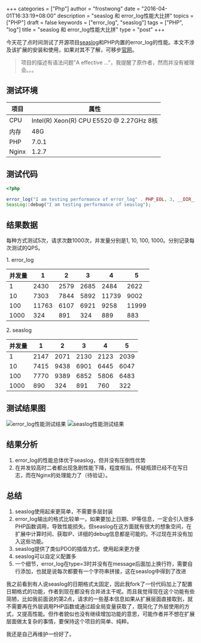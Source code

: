 +++
categories = ["Php"]
author = "frostwong"
date = "2016-04-01T16:33:19+08:00"
description = "seaslog 和 error_log性能大比拼"
topics = ["PHP"]
draft = false
keywords = ["error_log", "seaslog"]
tags = ["PHP", "log"]
title = "seaslog 和 error_log性能大比拼"
type = "post"
+++

今天花了点时间测试了开源项目[seaslog](http://neeke.github.io/SeasLog/)和PHP内置的error_log的性能。本文不涉及该扩展的安装和使用，如果对其不了解，可移步[官网](http://neeke.github.io/SeasLog/)。

> 项目的描述有语法问题"A effective ..."，我提醒了原作者，然而并没有被理会。。。

## 测试环境

项目 | 属性 
---|---
CPU | Intel(R) Xeon(R) CPU  E5520  @ 2.27GHz 8核
内存 | 48G
PHP | 7.0.1
Nginx | 1.2.7

## 测试代码

```php
<?php

error_log("I am testing performance of error_log" . PHP_EOL, 3, __DIR__ . '/error_log.log');
SeasLog::debug("I am testing performance of seaslog");
```

## 结果数据

每种方式测试5次，请求次数1000次，并发量分别是1, 10, 100, 1000。分别记录每次测试的QPS。

1\. error_log

并发量     |        1    |    2     |    3     |    4    |    5
---|---|---|---|---|---|
1 | 2430   |2579    |2685    |2484    |2622
10              | 7303    |7844    | 5892    | 11739   | 9002
100             | 11763   | 6107   | 6921    | 9258    | 11999
1000            | 324     | 891    | 324     | 889     | 883

2\. seaslog

并发量     |        1    |    2     |    3     |    4    |    5
---|---|---|---|---|---|
1               | 2147 |   2071  |  2130   | 2123    | 2039
10              | 7415 |   9438    | 6901    | 6445    | 6047
100             | 7770 |  9389    | 6852    | 5806    | 6483
1000            | 890  |  324     | 891     | 760     |322

## 测试结果图

![error_log性能测试结果](http://7xn2pe.com1.z0.glb.clouddn.com/errorlog.png)
![seaslog性能测试结果](http://7xn2pe.com1.z0.glb.clouddn.com/seaslog.png)

## 结果分析

1. error_log的性能总体优于seaslog，但并没有压倒性优势
2. 在并发较高时二者都出现急剧性能下降，程度相当。怀疑瓶颈已经不在写日志，而在Nginx的处理能力了（待验证）。

## 总结

1. seaslog使用起来更简单，不需要多层封装
2. error_log输出的格式比较单一，如果要加上日期、IP等信息，一定会引入很多PHP函数调用，导致性能损失。但seaslog在这方面就有很大的想象空间，在扩展中计算时间、获取IP、详细的debug信息都是可能的。不过现在并没有加入这些功能。
3. seaslog提供了类似PDO的插值方式，使用起来更方便
4. seaslog可以自定义配置多
5. 一个细节，error_log在type=3时并没有在message后面加上换行符，需要自行添加，也就是说每次都要有一个字符串拼接，这在seaslog中得到了改进

我之前看到有人说seaslog的日期格式太固定，因此我fork了一份代码加上了配置日期格式的功能，作者到现在都没有合并进主干呢。而且我觉得现在这个功能有些简陋，比如我前面说的第2点，请求的一些基本信息如果从扩展层面直接取到，就不需要再在外层调用PHP函数或通过超全局变量获取了，既简化了外层使用的方式，又提高性能。但作者貌似也没有继续增加功能的意思，可能作者并不想在扩展层面做太复杂的事情，要保持这个项目的简单、纯粹。

我还是自己再维护一份好了。


